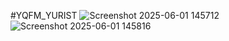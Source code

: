 ﻿ #YQFM_YURIST
![Screenshot 2025-06-01 145712](https://github.com/user-attachments/assets/28563997-b498-4c47-9e19-7e03f44c064c)
![Screenshot 2025-06-01 145816](https://github.com/user-attachments/assets/6f79dedc-ca01-4e97-96e4-f230c54f701f)

